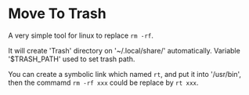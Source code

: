 # Move To Trash

A very simple tool for linux to replace `rm -rf`.

It will create 'Trash' directory on '~/.local/share/' automatically. Variable '$TRASH_PATH' used to set trash path.

You can create a symbolic link which named `rt`, and put it into '/usr/bin', then the commamd `rm -rf xxx` could be replace by `rt xxx`.